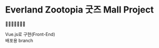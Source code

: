 # Everland Zootopia 굿즈 Mall Project 
🐼🐯🦊🐾🦁🐵🐧
<p></p>
<div>
  Vue.js로 구현(Front-End)
</div>
<div>
  배포용 branch
</div>
